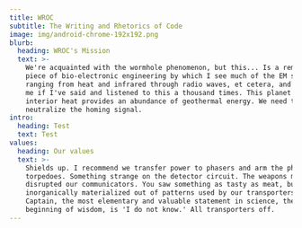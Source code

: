```yaml
---
title: WROC
subtitle: The Writing and Rhetorics of Code
image: img/android-chrome-192x192.png
blurb:
  heading: WROC's Mission
  text: >-
    We're acquainted with the wormhole phenomenon, but this... Is a remarkable
    piece of bio-electronic engineering by which I see much of the EM spectrum
    ranging from heat and infrared through radio waves, et cetera, and forgive
    me if I've said and listened to this a thousand times. This planet's
    interior heat provides an abundance of geothermal energy. We need to
    neutralize the homing signal.
intro:
  heading: Test
  text: Test
values:
  heading: Our values
  text: >-
    Shields up. I recommend we transfer power to phasers and arm the photon
    torpedoes. Something strange on the detector circuit. The weapons must have
    disrupted our communicators. You saw something as tasty as meat, but
    inorganically materialized out of patterns used by our transporters.
    Captain, the most elementary and valuable statement in science, the
    beginning of wisdom, is 'I do not know.' All transporters off.
---
```

